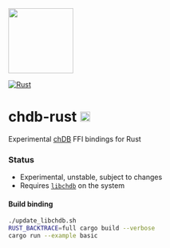 <img src="https://avatars.githubusercontent.com/u/132536224" width=130 />

[![Rust](https://github.com/chdb-io/chdb-rust/actions/workflows/rust.yml/badge.svg)](https://github.com/chdb-io/chdb-rust/actions/workflows/rust.yml)

# chdb-rust <img src="https://upload.wikimedia.org/wikipedia/commons/thumb/d/d5/Rust_programming_language_black_logo.svg/1024px-Rust_programming_language_black_logo.svg.png" height=20 />
Experimental [chDB](https://github.com/chdb-io/chdb) FFI bindings for Rust
### Status

- Experimental, unstable, subject to changes
- Requires [`libchdb`](https://github.com/chdb-io/chdb) on the system

#### Build binding
```bash
./update_libchdb.sh
RUST_BACKTRACE=full cargo build --verbose
cargo run --example basic
```
